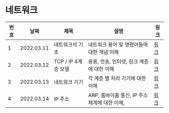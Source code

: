 # 네트워크

| 번호 | 날짜       | 제목                | 설명                                          | 링크                                                                                                                                      |
| ---- | ---------- | ------------------- | --------------------------------------------- | ----------------------------------------------------------------------------------------------------------------------------------------- |
| 1    | 2022.03.11 | 네트워크의 기초     | 네트워크 용어 및 명령어들에 대한 개념 이해    | [링크](https://www.notion.so/abd2a7ce7a8443cbb2714e463a58d962?v=46f4be71ee5c4977973783a069e86b71&p=e4c2540a0cb14ed28da8f9dd38fc3981&pm=s) |
| 2    | 2022.03.12 | TCP / IP 4계층 모델 | 응용, 전송, 인터넷, 링크 계층에 대한 이해     | [링크](https://www.notion.so/CS-computer-science-064db1347350415997ecb04479e708e6?p=eb748734504d460db591d4f79a4cee60&pm=s)                |
| 3    | 2022.03.13 | 네트워크 기기       | 각 계층 별 처리 기기에 대한 이해              | [링크](https://www.notion.so/2-3a068aa1de6c467f9c88b21e4308fcb9?p=26bf94beaca84b8c9af6e1ac15ff5666&pm=s)                                  |
| 4    | 2022.03.14 | IP 주소             | ARP, 홉바이홉 통신, IP 주소 체계에 대한 이해, | [링크](https://www.notion.so/73711298d658444babbaf8f339ca5a69?v=34e6d376191a49dbad4f6c73bcd6bae8&p=a1080ad777034ae7a83b24cb44d299f7&pm=s) |
